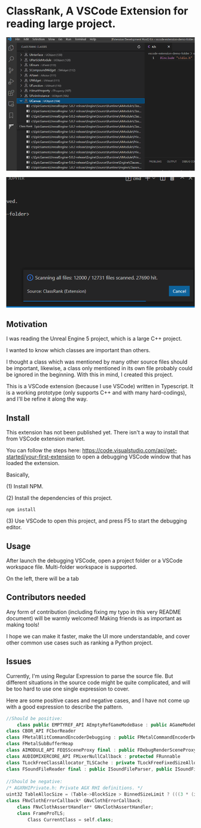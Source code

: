# ClassRank, A VSCode Extension for reading large project.

![screenshot](media/screenshot.png)

![screenshot](media/progress.png)

## Motivation

I was reading the Unreal Engine 5 project, which is a large C++ project.

I wanted to know which classes are important than others.

I thought a class which was mentioned by many other source files should be important, likewise, a class only mentioned in its own file probably could be ignored in the beginning.
With this in mind, I created this project.

This is a VSCode extension (because I use VSCode) written in Typescript. It is a working prototype (only supports C++ and with many hard-codings), and I'll be refine it along the way.


## Install

This extension has not been published yet. There isn't a way to install that from VSCode extension market.

You can follow the steps here: https://code.visualstudio.com/api/get-started/your-first-extension to open a debugging VSCode window that has loaded the extension.

Basically, 

(1) Install NPM.

(2) Install the dependencies of this project.
```
npm install 
```

(3) Use VSCode to open this project, and press F5 to start the debugging editor.

## Usage

After launch the debugging VSCode, open a project folder or a VSCode workspace file. Multi-folder workspace is supported.

On the left, there will be a tab


## Contributors needed

Any form of contribution (including fixing my typo in this very README document) will be warmly welcomed! Making friends is as important as making tools!

I hope we can make it faster, make the UI more understandable, and cover other common use cases such as ranking a Python project.


## Issues

Currently, I'm using Regular Expression to parse the source file. But different situations in the source code might be quite complicated, and will be too hard to use one single expression to cover.

Here are some positive cases and negative cases, and I have not come up with a good expression to describe the pattern.

```c++
//Should be positive:
    class public EMPTYREF_API AEmptyRefGameModeBase : public AGameModeBase
class CBOR_API FCborReader
class FMetalBlitCommandEncoderDebugging : public FMetalCommandEncoderDebugging
class FMetalSubBufferHeap
class AIMODULE_API FEQSSceneProxy final : public FDebugRenderSceneProxy
class AUDIOMIXERCORE_API FMixerNullCallback : protected FRunnable
class TLockFreeClassAllocator_TLSCache : private TLockFreeFixedSizeAllocator_TLSCache<sizeof(T), TPaddingForCacheContention, FNoopCounter , AllowDisablingOfTrim>
class FSoundFileReader final : public ISoundFileParser, public ISoundFileReader

//Should be negative:
/* AGXRHIPrivate.h: Private AGX RHI definitions. */
uint32 TableAllocSize = (Table->BlockSize > BinnedSizeLimit ? (((3 * (i - BinnedSizeLimit)) + 3)*Private::BINNED_ALLOC_POOL_SIZE) : Private::BINNED_ALLOC_POOL_SIZE);
class FNvClothErrorCallback* GNvClothErrorCallback;
	class FNvClothAssertHandler* GNvClothAssertHandler;
	class FrameProTLS;
		Class CurrentClass = self.class;
```
